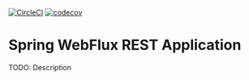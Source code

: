 [![CircleCI](https://circleci.com/gh/theagoliveira/spring5-webflux-rest.svg?style=shield)](https://circleci.com/gh/theagoliveira/spring5-webflux-rest) [![codecov](https://codecov.io/gh/theagoliveira/spring5-webflux-rest/branch/main/graph/badge.svg?token=CZD0L7R0J0)](https://codecov.io/gh/theagoliveira/spring5-webflux-rest)

# Spring WebFlux REST Application

TODO: Description
